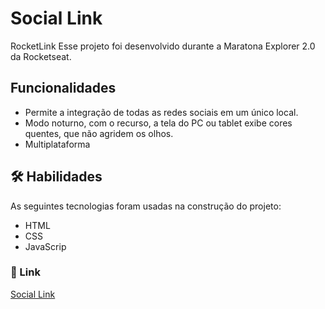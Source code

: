 
# Social Link
RocketLink Esse projeto foi desenvolvido durante a Maratona Explorer 2.0 da Rocketseat.

## Funcionalidades 

- Permite a integração de todas as redes sociais em um único local.
- Modo noturno, com o recurso, a tela do PC ou tablet exibe cores quentes, que não agridem os olhos.
- Multiplataforma

## 🛠 Habilidades

As seguintes tecnologias foram usadas na construção do projeto:
- HTML
- CSS
- JavaScrip 

### 🔗 Link
<a href="https://leandrodemello.github.io/link-unico-leandro/">Social Link</a>






